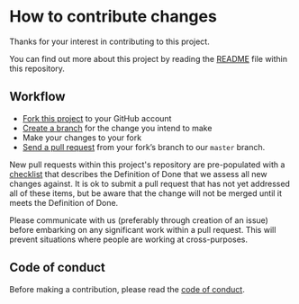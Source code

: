 # How to contribute changes

Thanks for your interest in contributing to this project.

You can find out more about this project by reading the [README](README.md) file within this repository.

## Workflow

* [Fork this project](https://help.github.com/articles/fork-a-repo/) to your
 GitHub account
* [Create a branch](https://help.github.com/articles/creating-and-deleting-branches-within-your-repository) 
for the change you intend to make
* Make your changes to your fork
* [Send a pull request](https://help.github.com/articles/using-pull-requests/) from your fork’s 
branch to our `master` branch. 

New pull requests within this project's repository are pre-populated with a [checklist](PULL_REQUEST_TEMPLATE.md) that describes the Definition of Done that we assess all new changes against. It is ok to submit a pull request that has not yet addressed all of these items, but be aware that the change will not be merged until it meets the Definition of Done.

Please communicate with us (preferably through creation of an issue) before embarking on any significant work within a pull request. This will prevent situations where people are working at cross-purposes.

## Code of conduct

Before making a contribution, please read the
[code of conduct](CODE_OF_CONDUCT.md).
